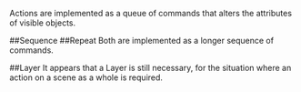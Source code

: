 Actions are implemented as a queue of commands that alters the attributes of visible objects. 

##Sequence
##Repeat
Both are implemented as a longer sequence of commands. 

##Layer
It appears that a Layer is still necessary, for the situation where an action on a scene as a whole is required. 
